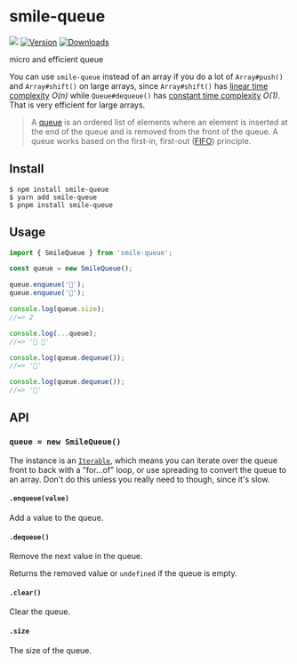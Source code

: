 # smile-queue

[![](https://img.shields.io/bundlephobia/minzip/smile-queue?label=bundle%20size)](https://bundlephobia.com/package/smile-queue) [![Version](https://img.shields.io/npm/v/smile-queue)](https://www.npmjs.com/package/smile-queue) [![Downloads](https://img.shields.io/npm/dt/smile-queue.svg)](https://www.npmjs.com/package/smile-queue)

micro and efficient queue

You can use `smile-queue` instead of an array if you do a lot of `Array#push()` and `Array#shift()` on large arrays, since `Array#shift()` has [linear time complexity](<https://medium.com/@ariel.salem1989/an-easy-to-use-guide-to-big-o-time-complexity-5dcf4be8a444#:~:text=O(N)%E2%80%94Linear%20Time>) _O(n)_ while `Queue#dequeue()` has [constant time complexity](<https://medium.com/@ariel.salem1989/an-easy-to-use-guide-to-big-o-time-complexity-5dcf4be8a444#:~:text=O(1)%20%E2%80%94%20Constant%20Time>) _O(1)_. That is very efficient for large arrays.

> A [queue](<https://en.wikipedia.org/wiki/Queue_(abstract_data_type)>) is an ordered list of elements where an element is inserted at the end of the queue and is removed from the front of the queue. A queue works based on the first-in, first-out ([FIFO](<https://en.wikipedia.org/wiki/FIFO_(computing_and_electronics)>)) principle.

## Install

```
$ npm install smile-queue
$ yarn add smile-queue
$ pnpm install smile-queue
```

## Usage

```js
import { SmileQueue } from 'smile-queue';

const queue = new SmileQueue();

queue.enqueue('🍊');
queue.enqueue('🍎');

console.log(queue.size);
//=> 2

console.log(...queue);
//=> '🍊 🍎'

console.log(queue.dequeue());
//=> '🍊'

console.log(queue.dequeue());
//=> '🍎'
```

## API

### `queue = new SmileQueue()`

The instance is an [`Iterable`](https://developer.mozilla.org/en-US/docs/Web/JavaScript/Reference/Iteration_protocols), which means you can iterate over the queue front to back with a "for…of" loop, or use spreading to convert the queue to an array. Don't do this unless you really need to though, since it's slow.

#### `.enqueue(value)`

Add a value to the queue.

#### `.dequeue()`

Remove the next value in the queue.

Returns the removed value or `undefined` if the queue is empty.

#### `.clear()`

Clear the queue.

#### `.size`

The size of the queue.
